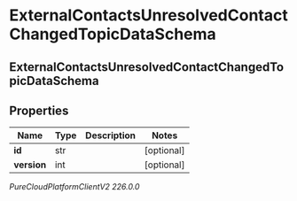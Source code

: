 # ExternalContactsUnresolvedContactChangedTopicDataSchema

## ExternalContactsUnresolvedContactChangedTopicDataSchema

## Properties

|Name | Type | Description | Notes|
|------------ | ------------- | ------------- | -------------|
| **id** | str |  | [optional] |
| **version** | int |  | [optional] |



_PureCloudPlatformClientV2 226.0.0_
